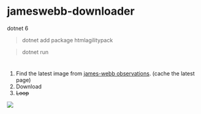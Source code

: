 # jameswebb-downloader

dotnet 6

> dotnet add package htmlagilitypack

> dotnet run

#

1. Find the latest image from [james-webb observations](https://webbtelescope.org/contents/media/images/2022/031/01G77PKB8NKR7S8Z6HBXMYATGJ?Type=Observations). (cache the latest page)
2. Download 
3. ~~Loop~~

![](https://stsci-opo.org/STScI-01G7ETQTCAQ2HBGGHTYCQ53FGG.png)
